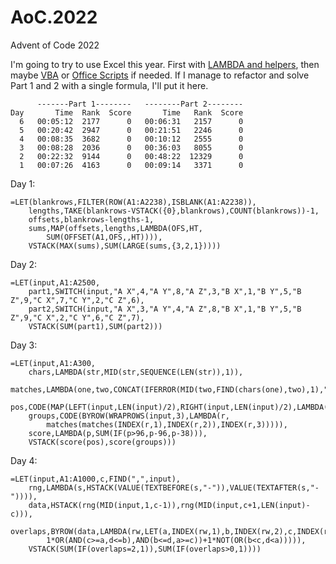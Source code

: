 # AoC.2022

Advent of Code 2022

I'm going to try to use Excel this year. First with [LAMBDA and helpers](https://techcommunity.microsoft.com/t5/excel-blog/announcing-lambda-helper-functions-lambdas-as-arguments-and-more/ba-p/2576648), then maybe [VBA](https://learn.microsoft.com/en-us/office/vba/api/overview/excel) or [Office Scripts](https://learn.microsoft.com/en-us/office/dev/scripts/overview/excel) if needed. If I manage to refactor and solve Part 1 and 2 with a single formula, I'll put it here.

          -------Part 1--------   --------Part 2--------
    Day       Time  Rank  Score       Time   Rank  Score
      6   00:05:12  2177      0   00:06:31   2157      0
      5   00:20:42  2947      0   00:21:51   2246      0
      4   00:08:35  3682      0   00:10:12   2555      0
      3   00:08:28  2036      0   00:36:03   8055      0
      2   00:22:32  9144      0   00:48:22  12329      0
      1   00:07:26  4163      0   00:09:14   3371      0

Day 1:

    =LET(blankrows,FILTER(ROW(A1:A2238),ISBLANK(A1:A2238)),
        lengths,TAKE(blankrows-VSTACK({0},blankrows),COUNT(blankrows))-1,
        offsets,blankrows-lengths-1,
        sums,MAP(offsets,lengths,LAMBDA(OFS,HT,
            SUM(OFFSET(A1,OFS,,HT)))),
        VSTACK(MAX(sums),SUM(LARGE(sums,{3,2,1}))))

Day 2:

    =LET(input,A1:A2500,
        part1,SWITCH(input,"A X",4,"A Y",8,"A Z",3,"B X",1,"B Y",5,"B Z",9,"C X",7,"C Y",2,"C Z",6),
        part2,SWITCH(input,"A X",3,"A Y",4,"A Z",8,"B X",1,"B Y",5,"B Z",9,"C X",2,"C Y",6,"C Z",7),
        VSTACK(SUM(part1),SUM(part2)))

Day 3:

    =LET(input,A1:A300,
        chars,LAMBDA(str,MID(str,SEQUENCE(LEN(str)),1)),
        matches,LAMBDA(one,two,CONCAT(IFERROR(MID(two,FIND(chars(one),two),1),""))),
        pos,CODE(MAP(LEFT(input,LEN(input)/2),RIGHT(input,LEN(input)/2),LAMBDA(a,b,matches(a,b)))),
        groups,CODE(BYROW(WRAPROWS(input,3),LAMBDA(r,
            matches(matches(INDEX(r,1),INDEX(r,2)),INDEX(r,3))))),
        score,LAMBDA(p,SUM(IF(p>96,p-96,p-38))),
        VSTACK(score(pos),score(groups)))

Day 4:

    =LET(input,A1:A1000,c,FIND(",",input),
        rng,LAMBDA(s,HSTACK(VALUE(TEXTBEFORE(s,"-")),VALUE(TEXTAFTER(s,"-")))),
        data,HSTACK(rng(MID(input,1,c-1)),rng(MID(input,c+1,LEN(input)-c))),
        overlaps,BYROW(data,LAMBDA(rw,LET(a,INDEX(rw,1),b,INDEX(rw,2),c,INDEX(rw,3),d,INDEX(rw,4),
            1*OR(AND(c>=a,d<=b),AND(b<=d,a>=c))+1*NOT(OR(b<c,d<a))))),
        VSTACK(SUM(IF(overlaps=2,1)),SUM(IF(overlaps>0,1))))
